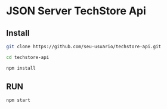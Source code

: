 # JSON Server TechStore Api

## Install

```bash
git clone https://github.com/seu-usuario/techstore-api.git

cd techstore-api

npm install
```

## RUN

```bash
npm start
```
